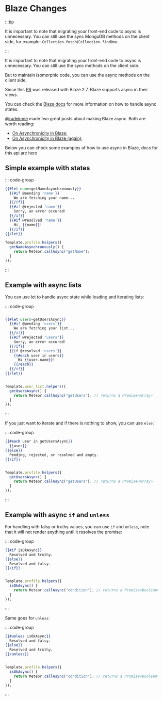 # Blaze Changes

:::tip

It is important to note that migrating your front-end code to async is unnecessary.
You can still use the sync MongoDB methods on the client side,
for example: `Collection.fetch`/`Collection.findOne`.

:::

It is important to note that migrating your front-end code to async is unnecessary.
You can still use the sync methods on the client side.

But to maintain isomorphic code, you can use the async methods on the client side.

Since this [PR](https://github.com/meteor/blaze/pull/413) was released with Blaze 2.7. Blaze supports async in their views.

You can check the [Blaze docs](https://www.blazejs.org/api/spacebars#Async-states) for
more information on how to handle async states.

[@radekmie](https://github.com/radekmie) made two great posts about making Blaze async. Both are worth reading:
  - [On Asynchronicity in Blaze](https://radekmie.dev/blog/on-asynchronicity-in-blaze/);
  - [On Asynchronicity in Blaze (again)](https://radekmie.dev/blog/on-asynchronicity-in-blaze-again/);


Below you can check some examples of how to use async in Blaze, docs for this api are [here](https://www.blazejs.org/api/spacebars#Async-states)

## Simple example with states

::: code-group

```handlebars [profile.html]
{{#let name=getNameAsynchronously}}
  {{#if @pending 'name'}}
    We are fetching your name...
  {{/if}}
  {{#if @rejected 'name'}}
    Sorry, an error occured!
  {{/if}}
  {{#if @resolved 'name'}}
    Hi, {{name}}!
  {{/if}}
{{/let}}
```

```js [profile.js]
Template.profile.helpers({
  getNameAsynchronously() {
    return Meteor.callAsync("getName");
  }
});
```

:::

## Example with async lists

You can use let to handle async state while loading and iterating lists:

::: code-group

```handlebars [user_list.html]

{{#let users=getUsersAsync}}
  {{#if @pending 'users'}}
    We are fetching your list...
  {{/if}}
  {{#if @rejected 'users'}}
    Sorry, an error occured!
  {{/if}}
  {{if @resolved 'users'}}
    {{#each user in users}}
      Hi {{user.name}}!
    {{/each}}
  {{/if}}
{{/let}}

```

```js [user_list.js]

Template.user_list.helpers({
  getUsersAsync() {
    return Meteor.callAsync("getUsers"); // returns a Promise<Array>
  }
});


```
:::

If you just want to iterate and if there is nothing to show, you can use `else`:

::: code-group

```handlebars [profile.html]
{{#each user in getUsersAsync}}
  {{user}}.
{{else}}
  Pending, rejected, or resolved and empty.
{{/if}}
```

```js [profile.js]

Template.profile.helpers({
  getUsersAsync() {
    return Meteor.callAsync("getUsers"); // returns a Promise<Array>
  }
});

```

:::

## Example with async `if` and `unless`

For handling with falsy or truthy values, you can use `if` and `unless`,
note that it will not render anything until it resolves the promise:

::: code-group

```handlebars [profile.html]
{{#if isOkAsync}}
  Resolved and truthy.
{{else}}
  Resolved and falsy.
{{/if}}
```

```js [profile.js]

Template.profile.helpers({
  isOkAsync() {
    return Meteor.callAsync("condition"); // returns a Promise<Boolean>
  }
});

```
:::

Same goes for `unless`:

::: code-group

```handlebars [profile.html]
{{#unless isOkAsync}}
  Resolved and falsy.
{{else}}
  Resolved and truthy.
{{/unless}}
```

```js [profile.js]

Template.profile.helpers({
  isOkAsync() {
    return Meteor.callAsync("condition"); // returns a Promise<Boolean>
  }
});

```
:::
